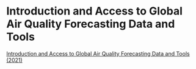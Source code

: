 
# Introduction and Access to Global Air Quality Forecasting Data and Tools

[Introduction and Access to Global Air Quality Forecasting Data and Tools (2021)](https://appliedsciences.nasa.gov/join-mission/training/english/arset-introduction-and-access-global-air-quality-forecasting-data-and)
